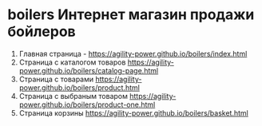# boilers Интернет магазин продажи бойлеров
1. Главная страница - https://agility-power.github.io/boilers/index.html
2. Страница с каталогом товаров https://agility-power.github.io/boilers/catalog-page.html
3. Страница с товарами https://agility-power.github.io/boilers/product.html
4. Страница с выбраным товаром https://agility-power.github.io/boilers/product-one.html
5. Страница корзины https://agility-power.github.io/boilers/basket.html
